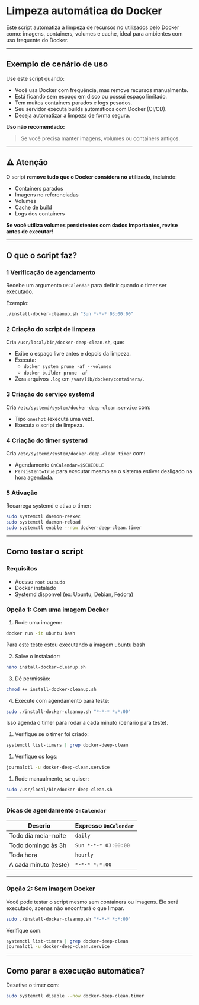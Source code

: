 #  Limpeza automática do Docker

Este script automatiza a limpeza de recursos no utilizados pelo Docker como: imagens, containers, volumes e cache, ideal para ambientes com uso frequente do Docker.

---

##  Exemplo de cenário de uso

Use este script quando:

-  Você usa Docker com frequência, mas remove recursos manualmente.
-  Está ficando sem espaço em disco ou possui espaço limitado.
-  Tem muitos containers parados e logs pesados.
-  Seu servidor executa builds automáticos com Docker (CI/CD).
-  Deseja automatizar a limpeza de forma segura.

**Uso não recomendado:**  
> Se você precisa manter imagens, volumes ou containers antigos.

---

##  ⚠️ Atenção

O script **remove tudo que o Docker considera no utilizado**, incluindo:

-  Containers parados
-  Imagens no referenciadas
-  Volumes
-  Cache de build
-  Logs dos containers

 **Se você utiliza volumes persistentes com dados importantes, revise antes de executar!**

---

##  O que o script faz?

### 1 Verificação de agendamento
Recebe um argumento `OnCalendar` para definir quando o timer ser executado.

Exemplo:
```bash
./install-docker-cleanup.sh "Sun *-*-* 03:00:00"
```

### 2 Criação do script de limpeza

Cria `/usr/local/bin/docker-deep-clean.sh`, que:

- Exibe o espaço livre antes e depois da limpeza.
- Executa:
  - `docker system prune -af --volumes`
  - `docker builder prune -af`
- Zera arquivos `.log` em `/var/lib/docker/containers/`.

### 3 Criação do serviço systemd

Cria `/etc/systemd/system/docker-deep-clean.service` com:

- Tipo `oneshot` (executa uma vez).
- Executa o script de limpeza.

### 4 Criação do timer systemd

Cria `/etc/systemd/system/docker-deep-clean.timer` com:

- Agendamento `OnCalendar=$SCHEDULE`
- `Persistent=true` para executar mesmo se o sistema estiver desligado na hora agendada.

### 5 Ativação

Recarrega systemd e ativa o timer:

```bash
sudo systemctl daemon-reexec
sudo systemctl daemon-reload
sudo systemctl enable --now docker-deep-clean.timer
```

---

##  Como testar o script

###  Requisitos

- Acesso `root` ou `sudo`
- Docker instalado
- Systemd disponvel (ex: Ubuntu, Debian, Fedora)

###  Opção 1: Com uma imagem Docker

1. Rode uma imagem:
```bash
docker run -it ubuntu bash
```
Para este teste estou executando a imagem ubuntu bash

2. Salve o instalador:
```bash
nano install-docker-cleanup.sh
```

3. Dê permissão:
```bash
chmod +x install-docker-cleanup.sh
```

4. Execute com agendamento para teste:
```bash
sudo ./install-docker-cleanup.sh "*-*-* *:*:00"
```
Isso agenda o timer para rodar a cada minuto (cenário para teste).

1. Verifique se o timer foi criado:
```bash
systemctl list-timers | grep docker-deep-clean
```

1. Verifique os logs:
```bash
journalctl -u docker-deep-clean.service
```

1. Rode manualmente, se quiser:
```bash
sudo /usr/local/bin/docker-deep-clean.sh
```

---

###  Dicas de agendamento `OnCalendar`

| Descrio                 | Expresso `OnCalendar`      |
|--------------------------|-----------------------------|
| Todo dia  meia-noite    | `daily`                     |
| Todo domingo às 3h       | `Sun *-*-* 03:00:00`        |
| Toda hora                | `hourly`                    |
| A cada minuto (teste)    | `*-*-* *:*:00`              |

---

###  Opção 2: Sem imagem Docker

Você pode testar o script mesmo sem containers ou imagens. Ele será executado, apenas não encontrará o que limpar.

```bash
sudo ./install-docker-cleanup.sh "*-*-* *:*:00"
```

Verifique com:
```bash
systemctl list-timers | grep docker-deep-clean
journalctl -u docker-deep-clean.service
```

---

##  Como parar a execução automática?

Desative o timer com:

```bash
sudo systemctl disable --now docker-deep-clean.timer
```

